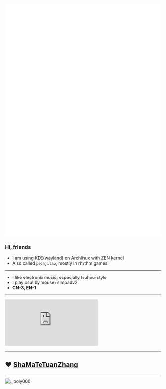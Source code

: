 ![banner](github-metrics.svg)
### Hi, friends

- I am using KDE(wayland) on Archlinux with ZEN kernel
- Also called `pedajilao`, mostly in rhythm games
--------------------
- I like electronic music, especially touhou-style
- I play osu! by mouse+simpadv2
- **CN-3, EN-1**
--------------------

[![osu](https://osusig.lolicon.app/sig.php?colour=hexff66aa&uname=pedajilao&pp=1&countryrank)](https://osu.ppy.sh/users/13851970)

--------------------

## ❤️ [ShaMaTeTuanZhang](https://github.com/ShaMaTeTuanZhang)

--------------------

![:_poly000](https://count.getloli.com/get/@:_poly000)

